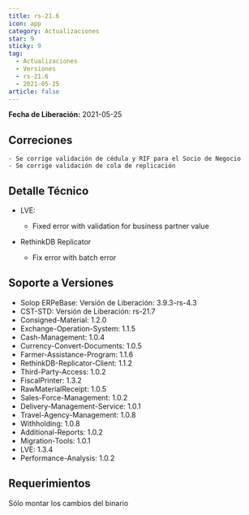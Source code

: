```yaml
---
title: rs-21.6
icon: app
category: Actualizaciones
star: 9
sticky: 9
tag:
  - Actualizaciones
  - Versiones
  - rs-21.6
  - 2021-05-25
article: false
---
```


**Fecha de Liberación:** 2021-05-25

## Correciones

    - Se corrige validación de cédula y RIF para el Socio de Negocio
    - Se corrige validación de cola de replicación

## Detalle Técnico

- LVE:

  - Fixed error with validation for business partner value

- RethinkDB Replicator

  - Fix error with batch error

## Soporte a Versiones

- Solop ERPeBase: Versión de Liberación: 3.9.3-rs-4.3
- CST-STD: Versión de Liberación: rs-21.7
- Consigned-Material: 1.2.0
- Exchange-Operation-System: 1.1.5
- Cash-Management: 1.0.4
- Currency-Convert-Documents: 1.0.5
- Farmer-Assistance-Program: 1.1.6
- RethinkDB-Replicator-Client: 1.1.2
- Third-Party-Access: 1.0.2
- FiscalPrinter: 1.3.2
- RawMaterialReceipt: 1.0.5
- Sales-Force-Management: 1.0.2
- Delivery-Management-Service: 1.0.1
- Travel-Agency-Management: 1.0.8
- Withholding: 1.0.8
- Additional-Reports: 1.0.2
- Migration-Tools: 1.0.1
- LVE: 1.3.4
- Performance-Analysis: 1.0.2

## Requerimientos

Sólo montar los cambios del binario
